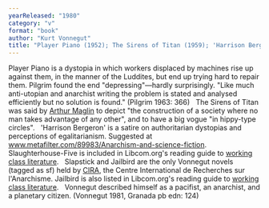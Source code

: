 ```yaml
---
yearReleased: "1980"
category: "v"
format: "book"
author: "Kurt Vonnegut"
title: "Player Piano (1952); The Sirens of Titan (1959); 'Harrison Bergeron' (1961); Slaughterhouse-Five  (1969); Slapstick, or Lonesome No More! (1976); Jailbird"
---
```

Player Piano is a dystopia in which workers displaced by machines rise up against them, in the manner of the Luddites, but end up trying hard to repair them.  Pilgrim found the end  "depressing"—hardly surprisingly.  "Like much anti-utopian and anarchist writing the problem is stated and analysed efficiently but no solution is found." (Pilgrim 1963: 366)
 
The Sirens of Titan was said by <a href="https://libcom.org/files/Rad%20America%20V3%20I4.pdf">Arthur Maglin</a>  to depict "the construction of a society where no man takes advantage of any  other", and to have a big vogue "in hippy-type circles".
 
'Harrison Bergeron' is a satire on  authoritarian dystopias and perceptions of egalitarianism. Suggested at <a href="http://www.metafilter.com/89983/Anarchism-and-science-fiction"> www.metafilter.com/89983/Anarchism-and-science-fiction</a>.
 
Slaughterhouse-Five is included  in Libcom.org's reading guide to <a href="https://libcom.org/library/working-class-literature-reading-guide"> working class literature</a>.
 
Slapstick and Jailbird  are the only Vonnegut novels (tagged as sf) held by <a href="http://www.cira.ch/catalogue/index.php?lvl=categ_see&amp;id=346&amp;main=">CIRA</a>,  the Centre International de Recherches sur l'Anarchisme. Jailbird is  also listed in Libcom.org's reading guide to <a href="https://libcom.org/library/working-class-literature-reading-guide"> working class literature</a>.
 
Vonnegut described himself as a pacifist,  an anarchist, and  a planetary citizen. (Vonnegut 1981, Granada pb edn: 124)
 
    